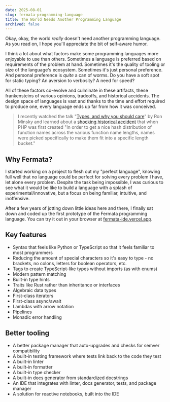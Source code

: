 ```yaml
---
date: 2025-08-01
slug: fermata-programming-language
title: The World Needs Another Programming Language
archived: false
---
```


Okay, okay, the world <i>really</i> doesn't need another programming language. As you read on, I hope you'll appreciate the bit of self-aware humor.

I think a lot about what factors make some programming languages more enjoyable to use than others. Sometimes a language is preferred based on requirements of the problem at hand. Sometimes it's the quality of tooling or size of the language's ecosystem. Sometimes it's just personal preference. And personal preference is <i>quite</i> a can of worms. Do you have a soft spot for static typing? An aversion to verbosity? A need for speed?

All of these factors co-evolve and culminate in these artifacts, these frankensteins of various opinions, tradeoffs, and historical accidents. The design space of languages is vast and thanks to the time and effort required to produce one, every language ends up far from how it was conceived.

> I recently watched the talk "<a href="https://www.youtube.com/watch?v=yVuEPwNuCHw" target="_blank">Types, and why you should care</a>" by Ron Minsky and learned about a <a href="https://news-web.php.net/php.internals/70691" target="_blank">shocking historical accident</a> that when PHP was first created "In order to get a nice hash distribution of function names across the various function name lengths, names were picked specifically to make them fit into a specific length bucket."

## Why Fermata?

I started working on a project to flesh out my "perfect language", knowing full well that no language could be perfect for solving every problem I have, let alone every problem. Despite the task being impossible, I was curious to see what it would be like to build a language with a splash of experimental/innovative, but a focus on being familiar, intuitive, and inoffensive.

After a few years of jotting down little ideas here and there, I finally sat down and coded up the first prototype of the Fermata programming language. You can try it out in your browser at <a href="https://fermata-ide.vercel.app" target="_blank">fermata-ide.vercel.app</a>.

## Key features

- Syntax that feels like Python or TypeScript so that it feels familiar to most programmers
- Reducing the amount of special characters so it's easy to type - no brackets, no colons, letters for boolean operators, etc.
- Tags to create TypeScript-like types without imports (as with enums)
- Modern pattern matching
- Built-in type hints
- Traits like Rust rather than inheritance or interfaces
- Algebraic data types
- First-class iterators
- First-class async/await
- Lambdas with arrow notation
- Pipelines
- Monadic error handling

## Better tooling

- A better package manager that auto-upgrades and checks for semver compatibility
- A built-in testing framework where tests link back to the code they test
- A built-in linter
- A built-in formatter
- A built-in type checker
- A built-in docs generator from standardized docstrings
- An IDE that integrates with linter, docs generator, tests, and package manager
- A solution for reactive notebooks, built into the IDE
